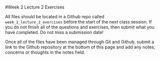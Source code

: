 #Week 2 Lecture 2 Exercises

All files should be located in a Github repo called `week_2_lecture_2_exercises` before the start of the next class session. If you do not finish all of the questions and exercises, then submit what you have completed. Do not miss a submission date!

Once all of the files have been managed through Git and Github, submit a link to the Github repository at the bottom of this page and add any notes, concerns or thoughts in the notes field.
